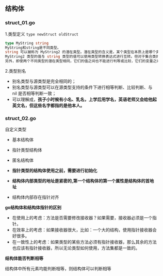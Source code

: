 ## 结构体

### struct_01.go

1.类型定义  `type newStruct oldStruct`
``` go
type MyString string
MyString和string是不同类型。
string 可以被称为 MyString2 的潜在类型。潜在类型的含义是，某个类型在本质上是哪个类型。潜在类型相同的不同类型的值之间是可以进行类型转换的。
MyString2 类型的值与 string 类型的值可以使用类型转换表达式进行互转。但对于集合类的类型[]MyString2 与 []string 来说这样做却是不合法的，因为 []MyString2 与 []string 的潜在类型不同，分别是 []MyString2 和 []string 。
另外，即使两个不同类型的潜在类型相同，它们的值之间也不能进行判等或比较，它们的变量之间也不能赋值。
```

2.类型别名
- 别名类型与源类型是完全相同的； 
- 别名类型与源类型可以在源类型支持的条件下进行相等判断、比较判断、与 nil 是否相等判断一致； 
- 可以理解成，**孩子小时候有小名、乳名，上学后用学名，英语老师又会给他起英文名，但这些名字都指的是他本人。**


### struct_02.go
自定义类型
- 基本结构体
- 指针类型结构体
- 匿名结构体

- **指针类型的结构体使用之前，需要进行初始化**
- **结构体内部类型的地址是紧密的,第一个结构体的第一个属性是结构体的首地址**
- 结构体内部存在指针对齐

**go结构体和结构体指针的区别**
- 在使用上的考虑：方法是否需要修改接收器？如果需要，接收器必须是一个指针。
- 在效率上的考虑：如果接收器很大，比如：一个大的结构，使用指针接收器会好很多。
- 在一致性上的考虑：如果类型的某些方法必须有指针接收器，那么其余的方法也应该有指针接收器，所以无论类型如何使用，方法集都是一致的。

**结构体能否判断相等**

结构体中所有元素均能判断相等，则结构体可以判断相等